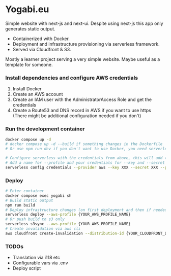 # Yogabi.eu

Simple website with next-js and next-ui. Despite using next-js this app only generates static output.

- Containerized with Docker.
- Deployment and infrastructure provisioning via serverless framework.
- Served via Cloudfront & S3.

Mostly a learner project serving a very simple website. Maybe useful as a template for someone.

### Install dependencies and configure AWS credentials

1. Install Docker
2. Create an AWS account
3. Create an IAM user with the AdministratorAccess Role and get the credentials
4. Create a Route53 and DNS record in AWS if you want to use https (There might be additional configuration needed if you don't)


### Run the development container

```bash
docker compose up -d
# docker compose up -d --build if something changes in the Dockerfile
# Or use npm run dev if you don't want to use Docker, you need serverless installed and install serverless-plugins manually

# Configure serverless with the credentials from above, this will add them to ~/.aws/credentials (You might need to create this file)
# Add a name for --profile and your credentials for --key and --secret
serverless config credentials --provider aws --key XXX --secret XXX --profile XXX
```

### Deploy

```bash
# Enter container
docker compose exec yogabi sh
# Build static output
npm run build
# Deploy infrastructure changes (on first deployment and then if needed)
serverless deploy --aws-profile {YOUR_AWS_PROFILE_NAME}
# Or push build to s3 only
serverless s3sync --aws-profile {YOUR_AWS_PROFILE_NAME}
# Create invalidation via aws cli
aws cloudfront create-invalidation --distribution-id {YOUR_CLOUDFRONT_DISTRIBUTION_ID} --invalidation-batch '{"Paths": {"Quantity": 1,"Items": ["/*"]}, "CallerReference": "cli"}' --profile {YOUR_AWS_PROFILE_NAME}
```

### TODOs

- Translation via i118 etc
- Configurable vars via .env
- Deploy script
